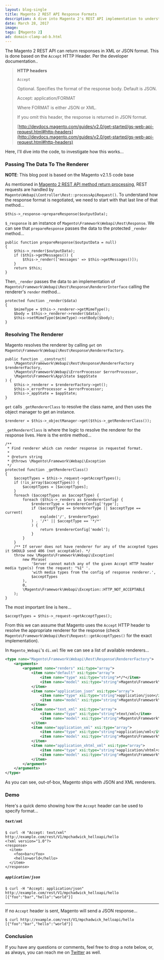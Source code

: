 ```yaml
---
layout: blog-single
title: Magento 2 REST API Response Formats
description: A dive into Magento 2's REST API implementation to understand how response format is negotiated.
date: March 28, 2017
image:
tags: [Magento 2]
ad: domain-clamp-ad-b.html
---
```


The Magento 2 REST API can return responses in XML or JSON format. This is done based on the `Accept` HTTP Header. Per the developer documentation..

> **HTTP headers**
> 
> `Accept`
> 
> Optional. Specifies the format of the response body. Default is JSON.
> 
> Accept: application/FORMAT
>
> Where FORMAT is either JSON or XML.
>
> If you omit this header, the response is returned in JSON format.
> 
> [http://devdocs.magento.com/guides/v2.0/get-started/gs-web-api-request.html#http-headers](http://devdocs.magento.com/guides/v2.0/get-started/gs-web-api-request.html#http-headers)


Here, I'll dive into the code, to investigate how this works...

<!-- excerpt_separator -->

### Passing The Data To The Renderer

<div class="tout tout--secondary">
<p><strong>NOTE</strong>: This blog post is based on the Magento v2.1.5 code base</p>
</div>

As mentioned in [Magento 2 REST API method return processing](/blog/magento-2-rest-api-method-return-processing), REST requests are handled by `Magento\Webapi\Controller\Rest::processApiRequest()`. To understand how the response format is negotiated, we need to start with that last line of that method...

```php?start_inline=1
$this->_response->prepareResponse($outputData);
```

`$_response` is an instance of `Magento\Framework\Webapi\Rest\Response`. We can see that `prepareResponse` passes the data to the protected `_render` method...

```php?start_inline=1
public function prepareResponse($outputData = null)
{
    $this->_render($outputData);
    if ($this->getMessages()) {
        $this->_render(['messages' => $this->getMessages()]);
    }
    return $this;
}
```

Then, `_render` passes the data to an implementation of `Magento\Framework\Webapi\Rest\Response\RendererInterface` calling the renderer's `render` method...

```php?start_inline=1
protected function _render($data)
{
    $mimeType = $this->_renderer->getMimeType();
    $body = $this->_renderer->render($data);
    $this->setMimeType($mimeType)->setBody($body);
}
```

### Resolving The Renderer

Magento resolves the renderer by calling `get` on `Magento\Framework\Webapi\Rest\Response\RendererFactory`.

```php?start_inline=1
public function __construct(
    \Magento\Framework\Webapi\Rest\Response\RendererFactory $rendererFactory,
    \Magento\Framework\Webapi\ErrorProcessor $errorProcessor,
    \Magento\Framework\App\State $appState
) {
    $this->_renderer = $rendererFactory->get();
    $this->_errorProcessor = $errorProcessor;
    $this->_appState = $appState;
}
```

`get` calls `_getRendererClass` to resolve the class name, and then uses the object manager to get an instance.

```php?start_inline=1
$renderer = $this->_objectManager->get($this->_getRendererClass());
```

`_getRendererClass` is where the logic to resolve the renderer for the response lives. Here is the entire method...

```php?start_inline=1
/**
 * Find renderer which can render response in requested format.
 *
 * @return string
 * @throws \Magento\Framework\Webapi\Exception
 */
protected function _getRendererClass()
{
    $acceptTypes = $this->_request->getAcceptTypes();
    if (!is_array($acceptTypes)) {
        $acceptTypes = [$acceptTypes];
    }
    foreach ($acceptTypes as $acceptType) {
        foreach ($this->_renders as $rendererConfig) {
            $rendererType = $rendererConfig['type'];
            if ($acceptType == $rendererType || $acceptType == current(
                explode('/', $rendererType)
            ) . '/*' || $acceptType == '*/*'
            ) {
                return $rendererConfig['model'];
            }
        }
    }
    /** If server does not have renderer for any of the accepted types it SHOULD send 406 (not acceptable). */
    throw new \Magento\Framework\Webapi\Exception(
        new Phrase(
            'Server cannot match any of the given Accept HTTP header media type(s) from the request: "%1" '.
            'with media types from the config of response renderer.',
            $acceptTypes
        ),
        0,
        \Magento\Framework\Webapi\Exception::HTTP_NOT_ACCEPTABLE
    );
}
```

The most important line is here...

```php?start_inline=1
$acceptTypes = $this->_request->getAcceptTypes();
```

From this we can assume that Magento uses the `Accept` HTTP header to resolve the appropriate renderer for the response (check `Magento\Framework\Webapi\Rest\Request::getAcceptTypes()` for the exact implementation).

In `Magento_Webapi`'s `di.xml` file we can see a list of available renderers...

```xml
<type name="Magento\Framework\Webapi\Rest\Response\RendererFactory">
    <arguments>
        <argument name="renders" xsi:type="array">
            <item name="default" xsi:type="array">
                <item name="type" xsi:type="string">*/*</item>
                <item name="model" xsi:type="string">Magento\Framework\Webapi\Rest\Response\Renderer\Json</item>
            </item>
            <item name="application_json" xsi:type="array">
                <item name="type" xsi:type="string">application/json</item>
                <item name="model" xsi:type="string">Magento\Framework\Webapi\Rest\Response\Renderer\Json</item>
            </item>
            <item name="text_xml" xsi:type="array">
                <item name="type" xsi:type="string">text/xml</item>
                <item name="model" xsi:type="string">Magento\Framework\Webapi\Rest\Response\Renderer\Xml</item>
            </item>
            <item name="application_xml" xsi:type="array">
                <item name="type" xsi:type="string">application/xml</item>
                <item name="model" xsi:type="string">Magento\Framework\Webapi\Rest\Response\Renderer\Xml</item>
            </item>
            <item name="application_xhtml_xml" xsi:type="array">
                <item name="type" xsi:type="string">application/xhtml+xml</item>
                <item name="model" xsi:type="string">Magento\Framework\Webapi\Rest\Response\Renderer\Xml</item>
            </item>
        </argument>
    </arguments>
</type>
```

As you can see, out-of-box, Magento ships with JSON and XML renderers.

### Demo

Here's a quick demo showing how the `Accept` header can be used to specify format...

##### `text/xml`

```
$ curl -H "Accept: text/xml" http://example.com/rest/V1/mpchadwick_helloapi/hello
<?xml version="1.0"?>
<response>
  <item>
    <foo>bar</foo>
    <hello>world</hello>
  </item>
</response>
```

##### `application/json`

```
$ curl -H "Accept: application/json" http://example.com/rest/V1/mpchadwick_helloapi/hello
[{"foo":"bar","hello":"world"}]
```

---

If no `Accept` header is sent, Magento will send a JSON response...

```
$ curl http://example.com/rest/V1/mpchadwick_helloapi/hello
[{"foo":"bar","hello":"world"}]
```

### Conclusion

If you have any questions or comments, feel free to drop a note below, or, as always, you can reach me on [Twitter](http://twitter.com/maxpchadwick) as well.

